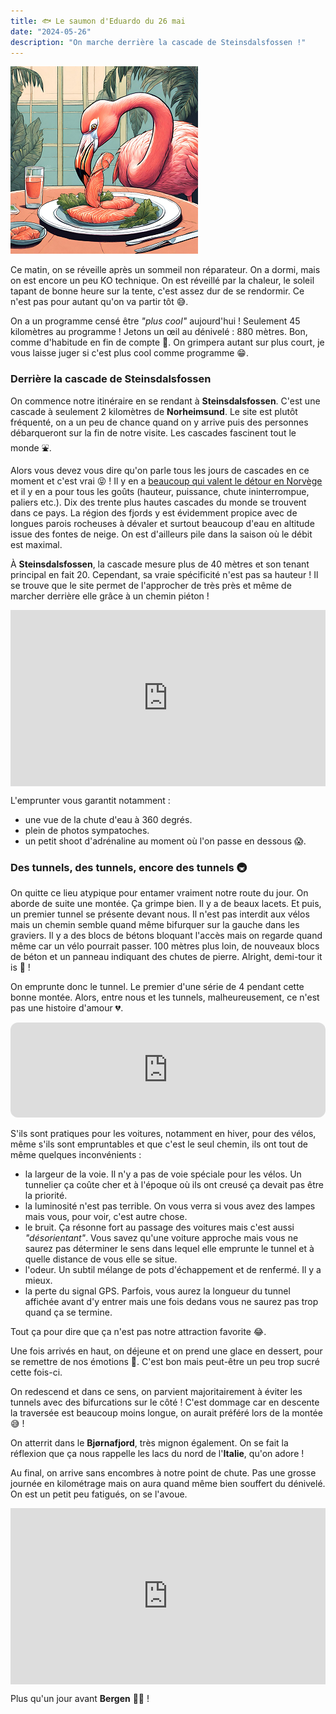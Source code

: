 ```yaml
---
title: 🐟 Le saumon d'Eduardo du 26 mai
date: "2024-05-26"
description: "On marche derrière la cascade de Steinsdalsfossen !"
---
```


![Saumon d'Eduardo](../saumon_eduardo.png)

Ce matin, on se réveille après un sommeil non réparateur. On a dormi, mais on est encore un peu KO technique. On est réveillé par la chaleur, le soleil tapant de bonne heure sur la tente, c'est assez dur de se rendormir. Ce n'est pas pour autant qu'on va partir tôt 😅.

On a un programme censé être *"plus cool"* aujourd'hui ! Seulement 45 kilomètres au programme ! Jetons un œil au dénivelé : 880 mètres. Bon, comme d'habitude en fin de compte 🤔. On grimpera autant sur plus court, je vous laisse juger si c'est plus cool comme programme 😁.

### Derrière la cascade de Steinsdalsfossen

On commence notre itinéraire en se rendant à **Steinsdalsfossen**. C'est une cascade à seulement 2 kilomètres de **Norheimsund**. Le site est plutôt fréquenté, on a un peu de chance quand on y arrive puis des personnes débarqueront sur la fin de notre visite. Les cascades fascinent tout le monde ⛲.

Alors vous devez vous dire qu'on parle tous les jours de cascades en ce moment et c'est vrai 😝 ! Il y en a [beaucoup qui valent le détour en Norvège](https://www.visitnorway.fr/activites-norvege/attractions-naturelles/cascades/) et il y en a pour tous les goûts (hauteur, puissance, chute ininterrompue, paliers etc.). Dix des trente plus hautes cascades du monde se trouvent dans ce pays. La région des fjords y est évidemment propice avec de longues parois rocheuses à dévaler et surtout beaucoup d'eau en altitude issue des fontes de neige. On est d'ailleurs pile dans la saison où le débit est maximal.

À **Steinsdalsfossen**, la cascade mesure plus de 40 mètres et son tenant principal en fait 20. Cependant, sa vraie spécificité n'est pas sa hauteur ! Il se trouve que le site permet de l'approcher de très près et même de marcher derrière elle grâce à un chemin piéton !

<div style="width: 100%; height: 0; position: relative; padding-bottom: 56%;"><iframe src="https://giphy.com/embed/IPR9FyG0dVol2" style="top: 0; left: 0; width: 100%; height: 100%; position: absolute; border: 0;" allowfullscreen scrolling="no" allow="encrypted-media;" class="giphy-embed"></iframe></div>

L'emprunter vous garantit notamment :
- une vue de la chute d'eau à 360 degrés.
- plein de photos sympatoches. 
- un petit shoot d'adrénaline au moment où l'on passe en dessous 😱. 

### Des tunnels, des tunnels, encore des tunnels 🚇

On quitte ce lieu atypique pour entamer vraiment notre route du jour. On aborde de suite une montée. Ça grimpe bien. Il y a de beaux lacets. Et puis, un premier tunnel se présente devant nous. Il n'est pas interdit aux vélos mais un chemin semble quand même bifurquer sur la gauche dans les graviers. Il y a des blocs de bétons bloquant l'accès mais on regarde quand même car un vélo pourrait passer. 100 mètres plus loin, de nouveaux blocs de béton et un panneau indiquant des chutes de pierre. Alright, demi-tour it is 😬 !

On emprunte donc le tunnel. Le premier d'une série de 4 pendant cette bonne montée. Alors, entre nous et les tunnels, malheureusement, ce n'est pas une histoire d'amour 💔.

<iframe style="border-radius:12px" src="https://open.spotify.com/embed/track/4ZSDreApKOo6eQYFx9qXfD?utm_source=generator" width="100%" height="152" frameBorder="0" allow="autoplay; clipboard-write; encrypted-media; picture-in-picture" loading="lazy"></iframe>

S'ils sont pratiques pour les voitures, notamment en hiver, pour des vélos, même s'ils sont empruntables et que c'est le seul chemin, ils ont tout de même quelques inconvénients :
- la largeur de la voie. Il n'y a pas de voie spéciale pour les vélos. Un tunnelier ça coûte cher et à l'époque où ils ont creusé ça devait pas être la priorité.
- la luminosité n'est pas terrible. On vous verra si vous avez des lampes mais vous, pour voir, c'est autre chose. 
- le bruit. Ça résonne fort au passage des voitures mais c'est aussi *"désorientant"*. Vous savez qu'une voiture approche mais vous ne saurez pas déterminer le sens dans lequel elle emprunte le tunnel et à quelle distance de vous elle se situe.
- l'odeur. Un subtil mélange de pots d'échappement et de renfermé. Il y a mieux.
- la perte du signal GPS. Parfois, vous aurez la longueur du tunnel affichée avant d'y entrer mais une fois dedans vous ne saurez pas trop quand ça se termine.

Tout ça pour dire que ça n'est pas notre attraction favorite 😂.

Une fois arrivés en haut, on déjeune et on prend une glace en dessert, pour se remettre de nos émotions 🍦. C'est bon mais peut-être un peu trop sucré cette fois-ci.

On redescend et dans ce sens, on parvient majoritairement à éviter les tunnels avec des bifurcations sur le côté ! C'est dommage car en descente la traversée est beaucoup moins longue, on aurait préféré lors de la montée 😅 !

On atterrit dans le **Bjørnafjord**, très mignon également. On se fait la réflexion que ça nous rappelle les lacs du nord de l'**Italie**, qu'on adore ! 

Au final, on arrive sans encombres à notre point de chute. Pas une grosse journée en kilométrage mais on aura quand même bien souffert du dénivelé. On est un petit peu fatigués, on se l'avoue.


<div style="width: 100%; height: 0; position: relative; padding-bottom: 56%;"><iframe src="https://giphy.com/embed/bq6F8QYqBU7Yc" style="top: 0; left: 0; width: 100%; height: 100%; position: absolute; border: 0;" allowfullscreen scrolling="no" allow="encrypted-media;" class="giphy-embed"></iframe></div>

Plus qu'un jour avant **Bergen** 💪🏼 !